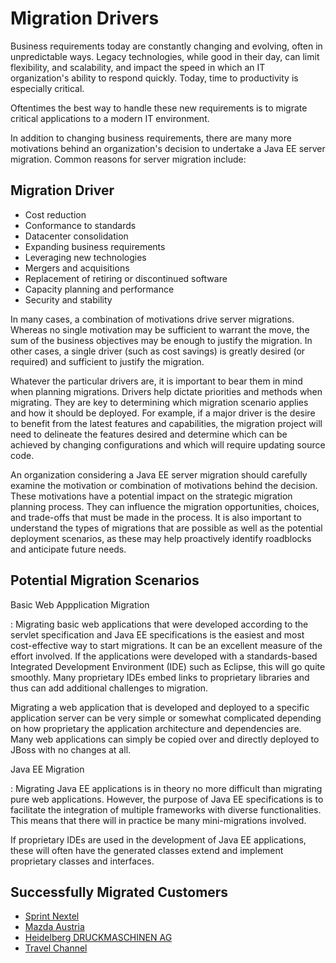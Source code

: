 Migration Drivers
=================

Business requirements today are constantly changing and evolving, often in unpredictable ways. Legacy technologies, while good in their day, can limit flexibility, and scalability, and impact the speed in which an IT organization's ability to respond quickly. Today, time to productivity is especially critical. 

Oftentimes the  best way to handle these new requirements is to migrate critical applications to a modern IT environment. 

In addition to changing business requirements, there are many more motivations behind an organization's decision to undertake a Java EE server migration.   Common reasons for server migration include: 

Migration Driver
----------------

* Cost reduction
* Conformance to standards
* Datacenter consolidation
* Expanding business requirements
* Leveraging new technologies
* Mergers and acquisitions
* Replacement of retiring or discontinued software
* Capacity planning and performance
* Security and stability 



In many cases, a combination of motivations drive server migrations. Whereas no single motivation may be sufficient to warrant the move, the sum of the business objectives may be enough to justify the migration. In other cases, a single driver (such as cost savings) is greatly desired (or required) and sufficient to justify the migration.  

Whatever the particular drivers are, it is important to bear them in mind when planning migrations. Drivers help dictate priorities and methods when migrating. They are key to determining which migration scenario applies and how it should be deployed. For example, if a major driver is the desire to benefit from the latest features and capabilities, the migration project will need to delineate the features desired and determine which can be achieved by changing configurations and which will require updating source code.  

An organization considering a Java EE server migration should carefully examine the motivation or combination of motivations behind the decision. These motivations have a potential impact on the strategic migration planning process.  They can influence the migration opportunities, choices, and trade-offs that must be made in the process. It is also important to understand the types of migrations that are possible as well as the potential deployment scenarios, as these may help proactively identify roadblocks and anticipate future needs. 

Potential Migration Scenarios
-----------------------------

Basic Web Appplication Migration

: Migrating basic web applications that were developed according to the servlet specification and Java EE specifications is the easiest and most cost-effective way to start migrations. It can be an excellent measure of the effort involved. If the applications were developed with a standards-based Integrated Development Environment (IDE) such as Eclipse, this will go quite smoothly. Many proprietary IDEs embed links to proprietary libraries and thus can add additional challenges to migration.
 
  Migrating a web application that is developed and deployed to a specific application server can be very simple or somewhat complicated depending on how proprietary the application architecture and dependencies are. Many web applications can simply be copied over and directly deployed to JBoss with no changes at all.  

Java EE Migration

: Migrating Java EE applications is in theory no more difficult than migrating pure web applications. However, the purpose of Java EE specifications is to facilitate the integration of multiple frameworks with diverse functionalities. This means that there will in practice be many mini-migrations involved.  

  If proprietary IDEs are used in the development of Java EE applications, these will often have the generated classes extend and implement proprietary classes and interfaces.  

Successfully Migrated Customers 
-------------------------------

* [Sprint Nextel](http://www.redhat.com/jboss/getunstuck/converts.html)
* [Mazda Austria](http://www.redhat.com/jboss/getunstuck/converts.html)
* [Heidelberg DRUCKMASCHINEN AG](http://www.redhat.com/jboss/getunstuck/converts.html)
* [Travel Channel](http://www.redhat.com/jboss/getunstuck/converts.html)

